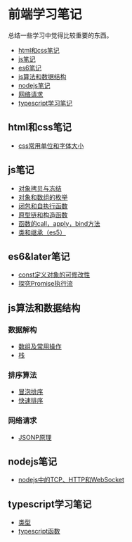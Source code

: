 # 前端学习笔记
总结一些学习中觉得比较重要的东西。
* <a href="#htmlcss">html和css笔记</a>
* <a href="#js">js笔记</a>
* <a href="#es6">es6笔记</a>
* <a href="#algorithm">js算法和数据结构</a>
* <a href="#nodejs">nodejs笔记</a>
* <a href="#netreq">网络请求</a>
* <a href="#typescript">typescript学习笔记</a>

<span name="htmlcss"></span>
## html和css笔记
* [css常用单位和字体大小](html&css/unit.md)

<span name="js"></span>
## js笔记 
* [对象拷贝与冻结](js/objectCopyFreeze.md)
* [对象和数组的枚举](js/enumable.md)
* [闭包和自执行函数](js/closure.md)
* [原型链和构造函数](js/prototype.md)
* [函数的call，apply，bind方法](/js/call&apply&bind.md)
* [类和继承（es5）](js/inherit.md)

<span name="es6"></span>
## es6&later笔记 
* [const定义对象的可修改性](es6/const.md)
* [探究Promise执行流](es6/promise.md)

<span name="algorithm"></span>
## js算法和数据结构
### 数据解构
* [数组及常用操作](datastruct/array.md)
* [栈](datastruct/stack.md)
### 排序算法
* [冒泡排序](algorithm/sort/BubbleSort.md)
* [快速排序](algorithm/sort/quickSort.md)

<span name="netreq"></span>
### 网络请求
* [JSONP原理](net/jsonp.md)

<span name="nodejs"></span>
## nodejs笔记
* [nodejs中的TCP、HTTP和WebSocket](node/tcp&http&ws.md)

<span name="typescript"></span>
## typescript学习笔记
* [类型](ts/type.md)
* [typescript函数](ts/func.md)

